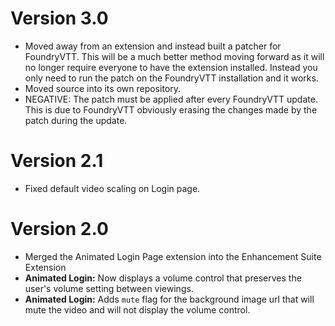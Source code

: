 # Version 3.0

- Moved away from an extension and instead built a patcher for FoundryVTT. This will be a much better method moving forward as it will no longer require everyone to have the extension installed. Instead you only need to run the patch on the FoundryVTT installation and it works.
- Moved source into its own repository.
- NEGATIVE: The patch must be applied after every FoundryVTT update. This is due to FoundryVTT obviously erasing the changes made by the patch during the update.

# Version 2.1
- Fixed default video scaling on Login page.

# Version 2.0
- Merged the Animated Login Page extension into the Enhancement Suite Extension
- **Animated Login:** Now displays a volume control that preserves the user's volume setting between viewings.
- **Animated Login:** Adds `mute` flag for the background image url that will mute the video and will not display the volume control.
